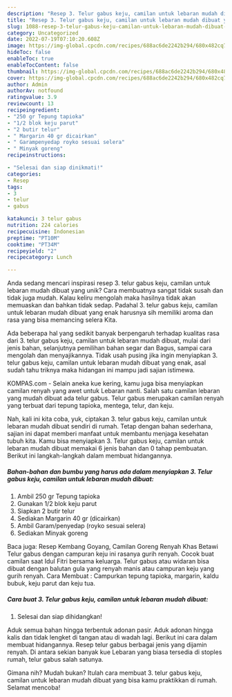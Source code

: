 ```yaml
---
description: "Resep 3. Telur gabus keju, camilan untuk lebaran mudah dibuat yang Enak"
title: "Resep 3. Telur gabus keju, camilan untuk lebaran mudah dibuat yang Enak"
slug: 1088-resep-3-telur-gabus-keju-camilan-untuk-lebaran-mudah-dibuat-yang-enak
category: Uncategorized
date: 2022-07-19T07:10:20.608Z
image: https://img-global.cpcdn.com/recipes/688ac6de2242b294/680x482cq70/3-telur-gabus-keju-camilan-untuk-lebaran-mudah-dibuat-foto-resep-utama.jpg
hideToc: false
enableToc: true
enableTocContent: false
thumbnail: https://img-global.cpcdn.com/recipes/688ac6de2242b294/680x482cq70/3-telur-gabus-keju-camilan-untuk-lebaran-mudah-dibuat-foto-resep-utama.jpg
cover: https://img-global.cpcdn.com/recipes/688ac6de2242b294/680x482cq70/3-telur-gabus-keju-camilan-untuk-lebaran-mudah-dibuat-foto-resep-utama.jpg
author: Admin
authorAv: notfound
ratingvalue: 3.9
reviewcount: 13
recipeingredient:
- "250 gr Tepung tapioka"
- "1/2 blok keju parut"
- "2 butir telur"
- " Margarin 40 gr dicairkan"
- " Garampenyedap royko sesuai selera"
- " Minyak goreng"
recipeinstructions:

- "Selesai dan siap dinikmati!"
categories:
- Resep
tags:
- 3
- telur
- gabus

katakunci: 3 telur gabus 
nutrition: 224 calories
recipecuisine: Indonesian
preptime: "PT10M"
cooktime: "PT34M"
recipeyield: "2"
recipecategory: Lunch

---
```





Anda sedang mencari inspirasi resep 3. telur gabus keju, camilan untuk lebaran mudah dibuat yang unik? Cara membuatnya sangat tidak susah dan tidak juga mudah. Kalau keliru mengolah maka hasilnya tidak akan memuaskan dan bahkan tidak sedap. Padahal 3. telur gabus keju, camilan untuk lebaran mudah dibuat yang enak harusnya sih memiliki aroma dan rasa yang bisa memancing selera Kita.





Ada beberapa hal yang sedikit banyak berpengaruh terhadap kualitas rasa dari 3. telur gabus keju, camilan untuk lebaran mudah dibuat, mulai dari jenis bahan, selanjutnya pemilihan bahan segar dan Bagus, sampai cara mengolah dan menyajikannya. Tidak usah pusing jika ingin menyiapkan 3. telur gabus keju, camilan untuk lebaran mudah dibuat yang enak,      asal sudah tahu triknya maka hidangan ini mampu jadi sajian istimewa.














KOMPAS.com - Selain aneka kue kering, kamu juga bisa menyiapkan camilan renyah yang awet untuk Lebaran nanti. Salah satu camilan lebaran yang mudah dibuat ada telur gabus. Telur gabus merupakan camilan renyah yang terbuat dari tepung tapioka, mentega, telur, dan keju.






Nah, kali ini kita coba, yuk, ciptakan 3. telur gabus keju, camilan untuk lebaran mudah dibuat sendiri di rumah. Tetap dengan bahan sederhana, sajian ini dapat memberi manfaat untuk membantu menjaga kesehatan tubuh kita. Kamu bisa menyiapkan 3. Telur gabus keju, camilan untuk lebaran mudah dibuat memakai 6 jenis bahan dan 0 tahap pembuatan. Berikut ini langkah-langkah dalam membuat hidangannya.

<!--inarticleads1-->

##### Bahan-bahan dan bumbu yang harus ada dalam menyiapkan 3. Telur gabus keju, camilan untuk lebaran mudah dibuat:

1. Ambil 250 gr Tepung tapioka
1. Gunakan 1/2 blok keju parut
1. Siapkan 2 butir telur
1. Sediakan  Margarin 40 gr (dicairkan)
1. Ambil  Garam/penyedap (royko sesuai selera)
1. Sediakan  Minyak goreng


Baca juga: Resep Kembang Goyang, Camilan Goreng Renyah Khas Betawi Telur gabus dengan campuran keju ini rasanya gurih renyah. Cocok buat camilan saat Idul Fitri bersama keluarga. Telur gabus atau widaran bisa dibuat dengan balutan gula yang renyah manis atau campuran keju yang gurih renyah. Cara Membuat : Campurkan tepung tapioka, margarin, kaldu bubuk, keju parut dan keju tua. 

<!--inarticleads2-->

##### Cara buat 3. Telur gabus keju, camilan untuk lebaran mudah dibuat:


1. Selesai dan siap dihidangkan!

Aduk semua bahan hingga terbentuk adonan pasir. Aduk adonan hingga kalis dan tidak lengket di tangan atau di wadah lagi. Berikut ini cara dalam membuat hidangannya. Resep telur gabus berbagai jenis yang dijamin renyah. Di antara sekian banyak kue Lebaran yang biasa tersedia di stoples rumah, telur gabus salah satunya. 

Gimana nih? Mudah bukan? Itulah cara membuat 3. telur gabus keju, camilan untuk lebaran mudah dibuat yang bisa kamu praktikkan di rumah. Selamat mencoba!

